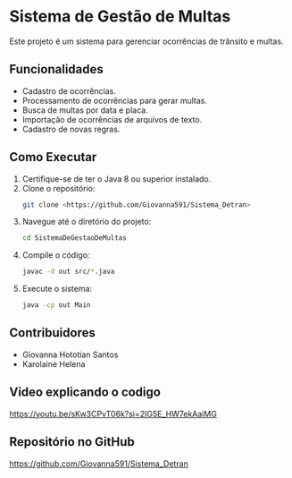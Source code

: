 # Sistema de Gestão de Multas

Este projeto é um sistema para gerenciar ocorrências de trânsito e multas.

## Funcionalidades
- Cadastro de ocorrências.
- Processamento de ocorrências para gerar multas.
- Busca de multas por data e placa.
- Importação de ocorrências de arquivos de texto.
- Cadastro de novas regras.

## Como Executar
1. Certifique-se de ter o Java 8 ou superior instalado.
2. Clone o repositório:
   ```bash
   git clone <https://github.com/Giovanna591/Sistema_Detran>
   ```
3. Navegue até o diretório do projeto:
   ```bash
   cd SistemaDeGestaoDeMultas
   ```
4. Compile o código:
   ```bash
   javac -d out src/*.java
   ```
5. Execute o sistema:
   ```bash
   java -cp out Main
   ```

## Contribuidores
- Giovanna Hototian Santos
- Karolaine Helena

## Video explicando o codigo
https://youtu.be/sKw3CPvT06k?si=2IG5E_HW7ekAaiMG

## Repositório no GitHub
https://github.com/Giovanna591/Sistema_Detran
